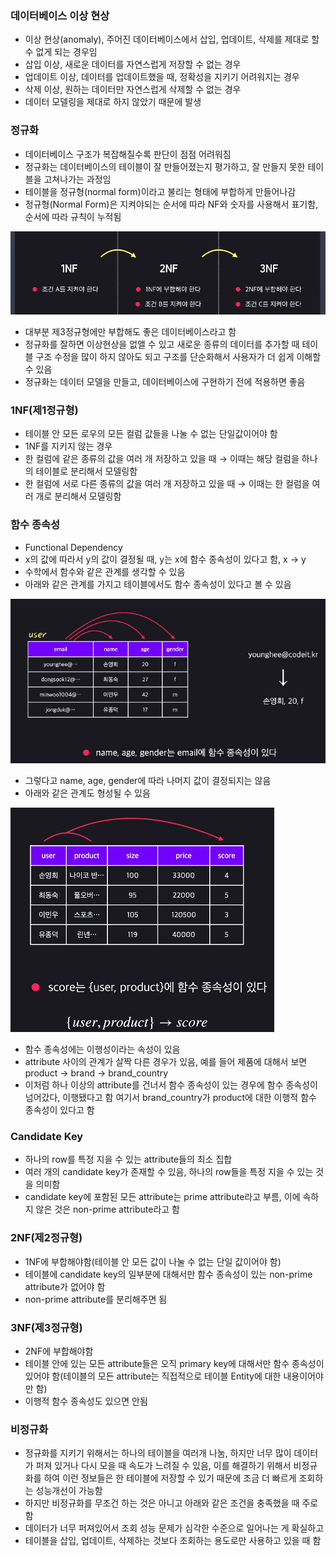 ### 데이터베이스 이상 현상
- 이상 현상(anomaly), 주어진 데이터베이스에서 삽입, 업데이트, 삭제를 제대로 할 수 없게 되는 경우임
- 삽입 이상, 새로운 데이터를 자연스럽게 저장할 수 없는 경우
- 업데이트 이상, 데이터를 업데이트했을 때, 정확성을 지키기 어려워지는 경우
- 삭제 이상, 원하는 데이터만 자연스럽게 삭제할 수 없는 경우
- 데이터 모델링을 제대로 하지 않았기 때문에 발생

### 정규화
- 데이터베이스 구조가 복잡해질수록 판단이 점점 어려워짐
- 정규화는 데이터베이스의 테이블이 잘 만들어졌는지 평가하고, 잘 만들지 못한 테이블을 고쳐나가는 과정임
- 테이블을 정규형(normal form)이라고 불리는 형태에 부합하게 만들어나감
- 정규형(Normal Form)은 지켜야되는 순서에 따라 NF와 숫자를 사용해서 표기함, 순서에 따라 규칙이 누적됨

![picture](/img/SQL/Regular/one.png)

- 대부분 제3정규형에만 부합해도 좋은 데이터베이스라고 함
- 정규화를 잘하면 이상현상을 없앨 수 있고 새로운 종류의 데이터를 추가할 때 테이블 구조 수정을 많이 하지 않아도 되고 구조를 단순화해서 사용자가 더 쉽게 이해할 수 있음
- 정규화는 데이터 모델을 만들고, 데이터베이스에 구현하기 전에 적용하면 좋음

### 1NF(제1정규형)
- 테이블 안 모든 로우의 모든 컬럼 값들을 나눌 수 없는 단일값이어야 함
- 1NF를 지키지 않는 경우
- 한 컬럼에 같은 종류의 값을 여러 개 저장하고 있을 때 → 이때는 해당 컬럼을 하나의 테이블로 분리해서 모델링함
- 한 컬럼에 서로 다른 종류의 값을 여러 개 저장하고 있을 때 → 이때는 한 컬럼을 여러 개로 분리해서 모델링함

### 함수 종속성
- Functional Dependency
- x의 값에 따라서 y의 값이 결정될 때, y는 x에 함수 종속성이 있다고 함, x → y
- 수학에서 함수와 같은 관계를 생각할 수 있음
- 아래와 같은 관계를 가지고 테이블에서도 함수 종속성이 있다고 볼 수 있음

![picture](/img/SQL/Regular/two.png)

- 그렇다고 name, age, gender에 따라 나머지 값이 결정되지는 않음
- 아래와 같은 관계도 형성될 수 있음

![picture](/img/SQL/Regular/three.png)

- 함수 종속성에는 이행성이라는 속성이 있음
- attribute 사이의 관계가 살짝 다른 경우가 있음, 예를 들어 제품에 대해서 보면 product → brand → brand_country
- 이처럼 하나 이상의 attribute를 건너서 함수 종속성이 있는 경우에 함수 종속성이 넘어갔다, 이행됐다고 함 여기서 brand_country가 product에 대한 이행적 함수 종속성이 있다고 함

### Candidate Key
- 하나의 row를 특정 지을 수 있는 attribute들의 최소 집합
- 여러 개의 candidate key가 존재할 수 있음, 하나의 row들을 특정 지을 수 있는 것을 의미함
- candidate key에 포함된 모든 attribute는 prime attribute라고 부름, 이에 속하지 않은 것은 non-prime attribute라고 함

### 2NF(제2정규형)
- 1NF에 부합해야함(테이블 안 모든 값이 나눌 수 없는 단일 값이어야 함)
- 테이블에 candidate key의 일부분에 대해서만 함수 종속성이 있는 non-prime attribute가 없어야 함
- non-prime attribute를 분리해주면 됨

### 3NF(제3정규형)
- 2NF에 부합해야함
- 테이블 안에 있는 모든 attribute들은 오직 primary key에 대해서만 함수 종속성이 있어야 함(테이블의 모든 attribute는 직접적으로 테이블 Entity에 대한 내용이어야만 함)
- 이행적 함수 종속성도 있으면 안됨

### 비정규화
- 정규화를 지키기 위해서는 하나의 테이블을 여러개 나눔, 하지만 너무 많이 데이터가 퍼져 있거나 다시 모을 때 속도가 느려질 수 있음, 이를 해결하기 위해서 비정규화를 하여 이런 정보들은 한 테이블에 저장할 수 있기 때문에 조금 더 빠르게 조회하는 성능개선이 가능함
- 하지만 비정규화를 무조건 하는 것은 아니고 아래와 같은 조건을 충족했을 때 주로함
- 데이터가 너무 퍼져있어서 조회 성능 문제가 심각한 수준으로 일어나는 게 확실하고
- 테이블을 삽입, 업데이트, 삭제하는 것보다 조회하는 용도로만 사용하고 있을 때 함


